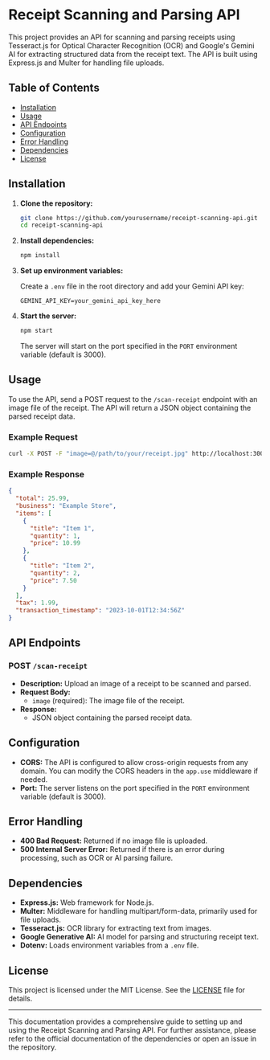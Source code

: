 # Receipt Scanning and Parsing API

This project provides an API for scanning and parsing receipts using Tesseract.js for Optical Character Recognition (OCR) and Google's Gemini AI for extracting structured data from the receipt text. The API is built using Express.js and Multer for handling file uploads.

## Table of Contents

- [Installation](#installation)
- [Usage](#usage)
- [API Endpoints](#api-endpoints)
- [Configuration](#configuration)
- [Error Handling](#error-handling)
- [Dependencies](#dependencies)
- [License](#license)

## Installation

1. **Clone the repository:**

   ```bash
   git clone https://github.com/yourusername/receipt-scanning-api.git
   cd receipt-scanning-api
   ```

2. **Install dependencies:**

   ```bash
   npm install
   ```

3. **Set up environment variables:**

   Create a `.env` file in the root directory and add your Gemini API key:

   ```env
   GEMINI_API_KEY=your_gemini_api_key_here
   ```

4. **Start the server:**

   ```bash
   npm start
   ```

   The server will start on the port specified in the `PORT` environment variable (default is 3000).

## Usage

To use the API, send a POST request to the `/scan-receipt` endpoint with an image file of the receipt. The API will return a JSON object containing the parsed receipt data.

### Example Request

```bash
curl -X POST -F "image=@/path/to/your/receipt.jpg" http://localhost:3000/scan-receipt
```

### Example Response

```json
{
  "total": 25.99,
  "business": "Example Store",
  "items": [
    {
      "title": "Item 1",
      "quantity": 1,
      "price": 10.99
    },
    {
      "title": "Item 2",
      "quantity": 2,
      "price": 7.50
    }
  ],
  "tax": 1.99,
  "transaction_timestamp": "2023-10-01T12:34:56Z"
}
```

## API Endpoints

### POST `/scan-receipt`

- **Description:** Upload an image of a receipt to be scanned and parsed.
- **Request Body:**
  - `image` (required): The image file of the receipt.
- **Response:**
  - JSON object containing the parsed receipt data.

## Configuration

- **CORS:** The API is configured to allow cross-origin requests from any domain. You can modify the CORS headers in the `app.use` middleware if needed.
- **Port:** The server listens on the port specified in the `PORT` environment variable (default is 3000).

## Error Handling

- **400 Bad Request:** Returned if no image file is uploaded.
- **500 Internal Server Error:** Returned if there is an error during processing, such as OCR or AI parsing failure.

## Dependencies

- **Express.js:** Web framework for Node.js.
- **Multer:** Middleware for handling multipart/form-data, primarily used for file uploads.
- **Tesseract.js:** OCR library for extracting text from images.
- **Google Generative AI:** AI model for parsing and structuring receipt text.
- **Dotenv:** Loads environment variables from a `.env` file.

## License

This project is licensed under the MIT License. See the [LICENSE](LICENSE) file for details.

---

This documentation provides a comprehensive guide to setting up and using the Receipt Scanning and Parsing API. For further assistance, please refer to the official documentation of the dependencies or open an issue in the repository.
